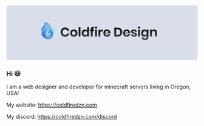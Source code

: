![ColdfireDZN banner](img/banner.png)

### Hi 😃

I am a web designer and developer for minecraft servers living in Oregon, USA!

My website: https://coldfiredzn.com

My discord: https://coldfiredzn.com/discord
